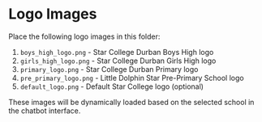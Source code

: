 # Logo Images

Place the following logo images in this folder:

1. `boys_high_logo.png` - Star College Durban Boys High logo
2. `girls_high_logo.png` - Star College Durban Girls High logo
3. `primary_logo.png` - Star College Durban Primary logo
4. `pre_primary_logo.png` - Little Dolphin Star Pre-Primary School logo
5. `default_logo.png` - Default Star College logo (optional)

These images will be dynamically loaded based on the selected school in the chatbot interface.
